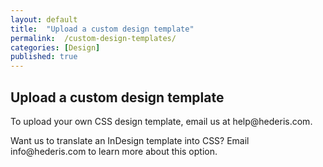 ```yaml
---
layout: default
title:  "Upload a custom design template"
permalink:  /custom-design-templates/
categories: [Design]
published: true
---
```


<section data-type="chapter" class="hsecchapter" data-hederis-type="hsecchapter" id="custom-design-templates" data-pi-attrs="id: custom-design-templates" role="doc-chapter" title="Upload a custom design template"><h1 data-hederis-type="hblkchaptitle" class="hblkchaptitle" id="pm8TcHoWz">Upload a custom design template</h1>
    <p class="hblkp" data-hederis-type="hblkp" id="p5edgXMxb">To upload your own CSS design template, email us at help@hederis.com.</p>
    <p class="hblkp" data-hederis-type="hblkp" id="pU7LbNdsK">Want us to translate an InDesign template into CSS? Email info@hederis.com to learn more about this option.</p>
    </section>
    
